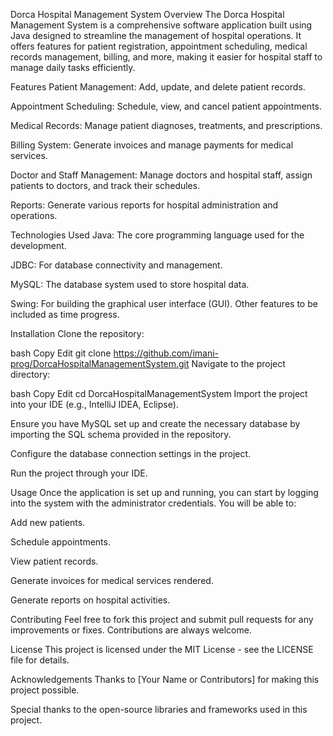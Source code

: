 Dorca Hospital Management System
Overview
The Dorca Hospital Management System is a comprehensive software application built using Java designed to streamline the management of hospital operations. It offers features for patient registration, appointment scheduling, medical records management, billing, and more, making it easier for hospital staff to manage daily tasks efficiently.

Features
Patient Management: Add, update, and delete patient records.

Appointment Scheduling: Schedule, view, and cancel patient appointments.

Medical Records: Manage patient diagnoses, treatments, and prescriptions.

Billing System: Generate invoices and manage payments for medical services.

Doctor and Staff Management: Manage doctors and hospital staff, assign patients to doctors, and track their schedules.

Reports: Generate various reports for hospital administration and operations.

Technologies Used
Java: The core programming language used for the development.

JDBC: For database connectivity and management.

MySQL: The database system used to store hospital data.

Swing: For building the graphical user interface (GUI).
Other features to be included as time progress.

Installation
Clone the repository:

bash
Copy
Edit
git clone https://github.com/imani-prog/DorcaHospitalManagementSystem.git
Navigate to the project directory:

bash
Copy
Edit
cd DorcaHospitalManagementSystem
Import the project into your IDE (e.g., IntelliJ IDEA, Eclipse).

Ensure you have MySQL set up and create the necessary database by importing the SQL schema provided in the repository.

Configure the database connection settings in the project.

Run the project through your IDE.

Usage
Once the application is set up and running, you can start by logging into the system with the administrator credentials. You will be able to:

Add new patients.

Schedule appointments.

View patient records.

Generate invoices for medical services rendered.

Generate reports on hospital activities.

Contributing
Feel free to fork this project and submit pull requests for any improvements or fixes. Contributions are always welcome.

License
This project is licensed under the MIT License - see the LICENSE file for details.

Acknowledgements
Thanks to [Your Name or Contributors] for making this project possible.

Special thanks to the open-source libraries and frameworks used in this project.
